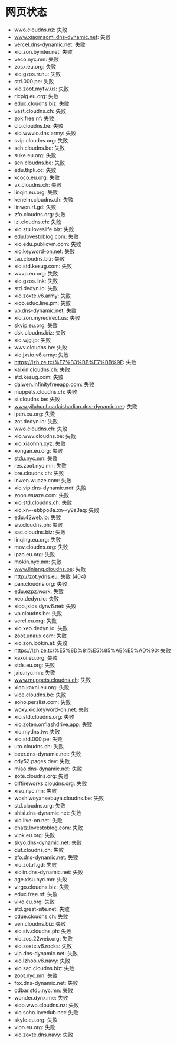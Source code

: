 # 网页状态
- wwo.cloudns.nz: 失败
- www.xiaomaomi.dns-dynamic.net: 失败
- vercel.dns-dynamic.net: 失败
- xio.zon.byinter.net: 失败
- veco.nyc.mn: 失败
- zosx.eu.org: 失败
- xio.gzos.rr.nu: 失败
- std.000.pe: 失败
- xio.zoot.myfw.us: 失败
- ricpig.eu.org: 失败
- educ.cloudns.biz: 失败
- vast.cloudns.ch: 失败
- zok.free.nf: 失败
- clo.cloudns.be: 失败
- xio.wwvio.dns.army: 失败
- svip.cloudns.org: 失败
- sch.cloudns.be: 失败
- suke.eu.org: 失败
- sen.cloudns.be: 失败
- edu.tkpk.cc: 失败
- kcoco.eu.org: 失败
- vx.cloudns.ch: 失败
- linqin.eu.org: 失败
- kenelm.cloudns.ch: 失败
- linwen.rf.gd: 失败
- zfo.cloudns.org: 失败
- lzi.cloudns.ch: 失败
- xio.stu.loveslife.biz: 失败
- edu.lovestoblog.com: 失败
- xio.edu.publicvm.com: 失败
- xio.keyword-on.net: 失败
- tau.cloudns.biz: 失败
- xio.std.kesug.com: 失败
- wvvp.eu.org: 失败
- xio.gzos.link: 失败
- std.dedyn.io: 失败
- xio.zoxte.v6.army: 失败
- xioo.educ.line.pm: 失败
- vp.dns-dynamic.net: 失败
- xio.zon.myredirect.us: 失败
- skvip.eu.org: 失败
- dsk.cloudns.biz: 失败
- xio.wjg.jp: 失败
- wwv.cloudns.be: 失败
- xio.jxsio.v6.army: 失败
- https://lzh.ze.tc/%E7%B3%BB%E7%BB%9F: 失败
- kaixin.cloudns.ch: 失败
- std.kesug.com: 失败
- daiwen.infinityfreeapp.com: 失败
- muppets.cloudns.ch: 失败
- si.cloudns.be: 失败
- www.yiluhuohuadaishadian.dns-dynamic.net: 失败
- ipen.eu.org: 失败
- zot.dedyn.io: 失败
- wwo.cloudns.ch: 失败
- xio.wwv.cloudns.be: 失败
- xio.xiaohhh.xyz: 失败
- xongan.eu.org: 失败
- stdu.nyc.mn: 失败
- res.zoot.nyc.mn: 失败
- bre.cloudns.ch: 失败
- inwen.wuaze.com: 失败
- xio.vip.dns-dynamic.net: 失败
- zoon.wuaze.com: 失败
- xio.std.cloudns.ch: 失败
- xio.xn--ebbpo8a.xn--y9a3aq: 失败
- edu.42web.io: 失败
- siv.cloudns.ph: 失败
- sac.cloudns.biz: 失败
- linqing.eu.org: 失败
- mov.cloudns.org: 失败
- ipzo.eu.org: 失败
- mokin.nyc.mn: 失败
- www.liniang.cloudns.be: 失败
- http://zot.ydns.eu: 失败 (404)
- pan.cloudns.org: 失败
- edu.ezpz.work: 失败
- xeo.dedyn.io: 失败
- xioo.jxios.dynv6.net: 失败
- vp.cloudns.be: 失败
- vercl.eu.org: 失败
- xio.xeo.dedyn.io: 失败
- zoot.unaux.com: 失败
- xio.zon.lookin.at: 失败
- https://lzh.ze.tc/%E5%8D%81%E5%85%AB%E5%AD%90: 失败
- kaxoi.eu.org: 失败
- stds.eu.org: 失败
- jxio.nyc.mn: 失败
- www.muppets.cloudns.ch: 失败
- xioo.kaxoi.eu.org: 失败
- vice.cloudns.be: 失败
- soho.perslist.com: 失败
- woxy.xio.keyword-on.net: 失败
- xio.std.cloudns.org: 失败
- xio.zoten.onflashdrive.app: 失败
- xio.mydns.tw: 失败
- xio.std.000.pe: 失败
- uto.cloudns.ch: 失败
- beer.dns-dynamic.net: 失败
- cdy52.pages.dev: 失败
- miao.dns-dynamic.net: 失败
- zote.cloudns.org: 失败
- diffireworks.cloudns.org: 失败
- xisu.nyc.mn: 失败
- woshiwoyansebuya.cloudns.be: 失败
- std.cloudns.org: 失败
- shisi.dns-dynamic.net: 失败
- xio.live-on.net: 失败
- chatz.lovestoblog.com: 失败
- vipk.eu.org: 失败
- skyo.dns-dynamic.net: 失败
- duf.cloudns.ch: 失败
- zfo.dns-dynamic.net: 失败
- xio.zot.rf.gd: 失败
- xiolin.dns-dynamic.net: 失败
- age.xisu.nyc.mn: 失败
- virgo.cloudns.biz: 失败
- educ.free.nf: 失败
- viko.eu.org: 失败
- std.great-site.net: 失败
- cdue.cloudns.ch: 失败
- ven.cloudns.biz: 失败
- xio.siv.cloudns.ph: 失败
- xio.zos.22web.org: 失败
- xio.zoxte.v6.rocks: 失败
- vip.dns-dynamic.net: 失败
- xio.lzhoo.v6.navy: 失败
- xio.sac.cloudns.biz: 失败
- zoot.nyc.mn: 失败
- fox.dns-dynamic.net: 失败
- odbar.stdu.nyc.mn: 失败
- wonder.dynx.me: 失败
- xioo.wwo.cloudns.nz: 失败
- xio.soho.lovedub.net: 失败
- skyle.eu.org: 失败
- vipn.eu.org: 失败
- xio.zoxte.dns.navy: 失败
